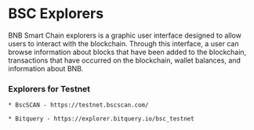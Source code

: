
# BSC Explorers

BNB Smart Chain explorers is a graphic user interface designed to allow users to interact with the blockchain. Through this interface, a user can browse information about blocks that have been added to the blockchain, transactions that have occurred on the blockchain, wallet balances, and information about BNB.

### Explorers for Testnet

    * BscSCAN - https://testnet.bscscan.com/
  
    * Bitquery - https://explorer.bitquery.io/bsc_testnet
